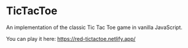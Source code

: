 # TicTacToe
An implementation of the classic Tic Tac Toe game in vanilla JavaScript.

You can play it here: https://red-tictactoe.netlify.app/
